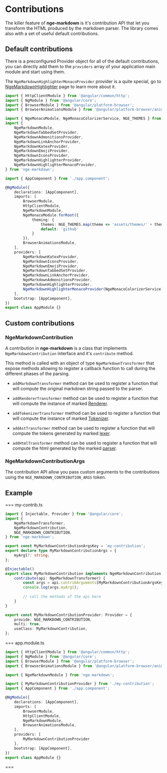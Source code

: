 # Contributions

The killer feature of **nge-markdown** is it's contribution API that let
you transform the HTML produced by the markdown parser.
The library comes also with a set of useful default contributions.

## Default contributions

There is a preconfigured Provider object for all of the default contributions,
you can directly add them to the `providers` array of your application main module and start using them.

The `NgeMarkdownHighlighterMonacoProvider` provider is a quite special, go to
[NgeMarkdownHighlighter](/contributions/nge-markdown-highlighter) page to learn more about it.

```typescript highlights="6-17 26-32 36-43"
import { HttpClientModule } from '@angular/common/http';
import { NgModule } from '@angular/core';
import { BrowserModule } from '@angular/platform-browser';
import { BrowserAnimationsModule } from '@angular/platform-browser/animations';

import { NgeMonacoModule, NgeMonacoColorizerService, NGE_THEMES } from 'nge-monaco';
import {
    NgeMarkdownModule,
    NgeMarkdownTabbedSetProvider,
    NgeMarkdownAdmonitionsProvider,
    NgeMarkdownLinkAnchorProvider,
    NgeMarkdownKatexProvider,
    NgeMarkdownEmojiProvider,
    NgeMarkdownIconsProvider,
    NgeMarkdownHighlighterProvider,
    NgeMarkdownHighlighterMonacoProvider,
} from 'nge-markdown';

import { AppComponent } from './app.component';

@NgModule({
    declarations: [AppComponent],
    imports: [
        BrowserModule,
        HttpClientModule,
        NgeMarkdownModule,
        NgeMonacoModule.forRoot({
            theming: {
                themes: NGE_THEMES.map(theme => 'assets/themes/' + theme),
                default: 'github'
            }
        }),
        BrowserAnimationsModule,
    ],
    providers: [
        NgeMarkdownKatexProvider,
        NgeMarkdownIconsProvider,
        NgeMarkdownEmojiProvider,
        NgeMarkdownTabbedSetProvider,
        NgeMarkdownLinkAnchorProvider,
        NgeMarkdownAdmonitionsProvider,
        NgeMarkdownHighlighterProvider,
        NgeMarkdownHighlighterMonacoProvider(NgeMonacoColorizerService),
    ],
    bootstrap: [AppComponent],
})
export class AppModule {}
```

## Custom contributions

### NgeMarkdownContribution

A contribution in **nge-markdown** is a class that implements `NgeMarkdownContribution` interface and it's
`contribute` method.

This method is called with an object of type `NgeMarkdownTransformer` that expose methods allowing to register
a callback function to call during the different phases of the parsing.

* `addMarkdownTransformer` method can be used to register a function that will compute
 the original markdown string passed to the parser.

* `addRendererTransformer` method can be used to register a function that will compute the instance
  of marked [Renderer](https://marked.js.org/using_pro#renderer).

* `addTokenizerTransformer` method can be used to register a function that will compute the instance
  of marked [Tokenizer](https://marked.js.org/using_pro#tokenizer).

* `addAstTransformer` method can be used to register a function that will compute the tokens
  generated by marked [lexer](https://marked.js.org/using_pro#lexer).

* `addHtmlTransformer` method can be used to register a function that will compute the html generated
  by the marked [parser](https://marked.js.org/using_pro#parser).

### NgeMarkdownContributionArgs

The contribution API allow you pass custom arguments to the contributions using the `NGE_MARKDOWN_CONTRIBUTION_ARGS` token.


## Example

=== my-contrib.ts

```typescript
import { Injectable, Provider } from '@angular/core';
import {
    NgeMarkdownTransformer,
    NgeMarkdownContribution,
    NGE_MARKDOWN_CONTRIBUTION,
} from 'nge-markdown';

export const MyMarkdownContributionArgsKey = 'my-contribution';
export declare type MyMarkdownContributionArgs = {
    myArg1?: string;
};

@Injectable()
export class MyMarkdownContribution implements NgeMarkdownContribution {
    contribute(api: NgeMarkdownTransformer) {
        const args = api.contribArguments[MyMarkdownContributionArgsKey] || {} as MyMarkdownContributionArgs;
        console.log(args.myArg1);
  
        // call the methods of the api here
    }
}

export const MyMarkdownContributionProvider: Provider = {
    provide: NGE_MARKDOWN_CONTRIBUTION,
    multi: true,
    useClass: MyMarkdownContribution,
};
```

=== app.module.ts

```typescript
import { HttpClientModule } from '@angular/common/http';
import { NgModule } from '@angular/core';
import { BrowserModule } from '@angular/platform-browser';
import { BrowserAnimationsModule } from '@angular/platform-browser/animations';

import { NgeMarkdownModule } from 'nge-markdown';

import { MyMarkdownContributionProvider } from './my-contribution';
import { AppComponent } from './app.component';

@NgModule({
    declarations: [AppComponent],
    imports: [
        BrowserModule,
        HttpClientModule,
        NgeMarkdownModule,
        BrowserAnimationsModule,
    ],
    providers: [
        MyMarkdownContributionProvider
    ],
    bootstrap: [AppComponent],
})
export class AppModule {}
```

===

